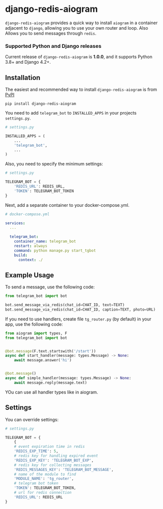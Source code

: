 # django-redis-aiogram

`django-redis-aiogram` provides a quick way to install `aiogram` in a container adjacent to `django`, allowing you to use your own router and loop. Also Allows you to send messages through `redis`.

### Supported Python and Django releases

Current release of `django-redis-aiogram` is **1.0.0**, and it supports Python 3.8+ and Django 4.2+.

## Installation

The easiest and recommended way to install `django-redis-aiogram` is from [PyPI](https://pypi.org/project/django-redis-aiogram/)

``` shell
pip install django-redis-aiogram
```

You need to add `telegram_bot` to `INSTALLED_APPS` in your projects `settings.py`.

``` python
# settings.py

INSTALLED_APPS = (
    ...
    'telegram_bot',
    ...
)
```

Also, you need to specify the minimum settings:
``` python
# settings.py

TELEGRAM_BOT = {
    'REDIS_URL': REDIS_URL,
    'TOKEN': TELEGRAM_BOT_TOKEN
}
```

Next, add a separate container to your docker-compose.yml.

``` yaml
# docker-compose.yml

services:
  ...
  
  telegram_bot:
    container_name: telegram_bot
    restart: always
    command: python manage.py start_tgbot
    build:
      context: ./
```

## Example Usage

To send a message, use the following code:
``` python
from telegram_bot import bot

bot.send_message_via_redis(chat_id=CHAT_ID, text=TEXT)
bot.send_message_via_redis(chat_id=CHAT_ID, caption=TEXT, photo=URL)
```

If you need to use handlers, create file `tg_router.py` (by default) in your app, use the following code:

``` python
from aiogram import types, F
from telegram_bot import bot


@bot.message(F.text.startswith('/start'))
async def start_handler(message: types.Message) -> None:
    await message.answer('hi')


@bot.message()
async def simple_handler(message: types.Message) -> None:
    await message.reply(message.text)
```

YOu can use all handler types like in aiogram.

## Settings

You can override settings:

``` python
# settings.py

TELEGRAM_BOT = {
    {
    # event expiration time in redis
    'REDIS_EXP_TIME': 5,
    # redis key for handling expired event
    'REDIS_EXP_KEY': 'TELEGRAM_BOT_EXP',
    # redis key for collecting messages
    'REDIS_MESSAGES_KEY': 'TELEGRAM_BOT_MESSAGE',
    # name of the module to find
    'MODULE_NAME': 'tg_router',
    # telegram bot token
    'TOKEN': TELEGRAM_BOT_TOKEN,
    # url for redis connection
    'REDIS_URL': REDIS_URL
}
```
